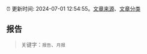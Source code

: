 :alarm_clock: 更新时间: 2024-07-01 12:54:55。[文章来源](/README.md)、[文章分类](/TAGS.md)

## 报告


> 关键字：`报告`、`月报`



